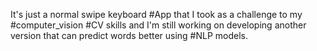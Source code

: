 It's just a normal swipe keyboard #App that I took as a challenge to my #computer_vision #CV skills and I'm still working on developing another version that can predict words better using #NLP models.